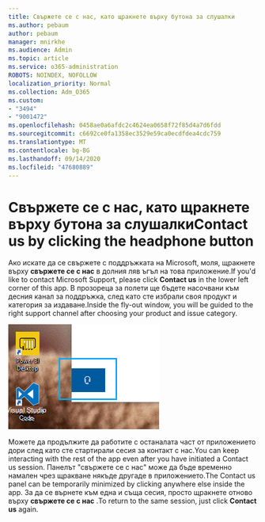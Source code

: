 ```yaml
---
title: Свържете се с нас, като щракнете върху бутона за слушалки
ms.author: pebaum
author: pebaum
manager: mnirkhe
ms.audience: Admin
ms.topic: article
ms.service: o365-administration
ROBOTS: NOINDEX, NOFOLLOW
localization_priority: Normal
ms.collection: Adm_O365
ms.custom:
- "3494"
- "9001472"
ms.openlocfilehash: 0458ae0a6afdc2c4624ea0658f72f85d4a7d6fdd
ms.sourcegitcommit: c6692ce0fa1358ec3529e59ca0ecdfdea4cdc759
ms.translationtype: MT
ms.contentlocale: bg-BG
ms.lasthandoff: 09/14/2020
ms.locfileid: "47680889"
---
```

# <a name="contact-us-by-clicking-the-headphone-button"></a><span data-ttu-id="3118c-102">Свържете се с нас, като щракнете върху бутона за слушалки</span><span class="sxs-lookup"><span data-stu-id="3118c-102">Contact us by clicking the headphone button</span></span>

<span data-ttu-id="3118c-103">Ако искате да се свържете с поддръжката на Microsoft, моля, щракнете върху **свържете се с нас** в долния ляв ъгъл на това приложение.</span><span class="sxs-lookup"><span data-stu-id="3118c-103">If you'd like to contact Microsoft Support, please click **Contact us** in the lower left corner of this app.</span></span> <span data-ttu-id="3118c-104">В прозореца за полети ще бъдете насочвани към десния канал за поддръжка, след като сте избрали своя продукт и категория за издаване.</span><span class="sxs-lookup"><span data-stu-id="3118c-104">Inside the fly-out window, you will be guided to the right support channel after choosing your product and issue category.</span></span>

![Свържете се с нас, като щракнете върху иконата на слушалки.](media/contact-us-headphone-icon.png)

<span data-ttu-id="3118c-106">Можете да продължите да работите с останалата част от приложението дори след като сте стартирали сесия за контакт с нас.</span><span class="sxs-lookup"><span data-stu-id="3118c-106">You can keep interacting with the rest of the app even after you have initiated a Contact us session.</span></span> <span data-ttu-id="3118c-107">Панелът "свържете се с нас" може да бъде временно намален чрез щракване някъде другаде в приложението.</span><span class="sxs-lookup"><span data-stu-id="3118c-107">The Contact us panel can be temporarily minimized by clicking anywhere else inside the app.</span></span> <span data-ttu-id="3118c-108">За да се върнете към една и съща сесия, просто щракнете отново върху **свържете се с нас** .</span><span class="sxs-lookup"><span data-stu-id="3118c-108">To return to the same session, just click **Contact us** again.</span></span>
